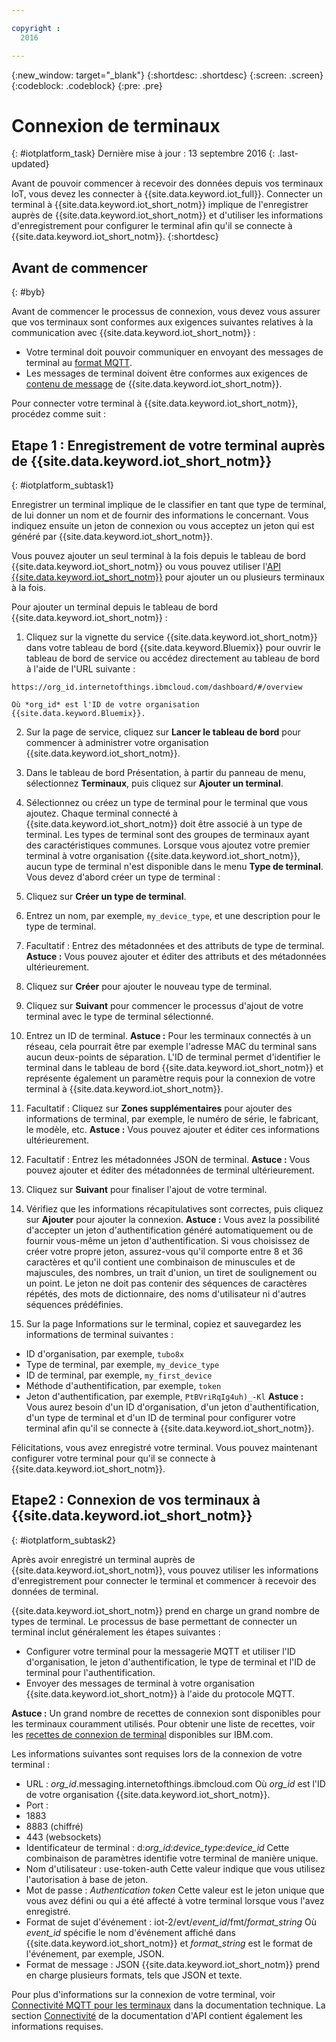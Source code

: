 ```yaml
---

copyright :
  2016

---
```


{:new_window: target="_blank"}
{:shortdesc: .shortdesc}
{:screen: .screen}
{:codeblock: .codeblock}
{:pre: .pre}

# Connexion de terminaux
{: #iotplatform_task}
Dernière mise à jour : 13 septembre 2016
{: .last-updated}

Avant de pouvoir commencer à recevoir des données depuis vos terminaux IoT, vous devez les connecter à {{site.data.keyword.iot_full}}. Connecter un terminal à {{site.data.keyword.iot_short_notm}} implique de l'enregistrer auprès de {{site.data.keyword.iot_short_notm}} et d'utiliser les informations d'enregistrement pour configurer le terminal afin qu'il se connecte à {{site.data.keyword.iot_short_notm}}.
{:shortdesc}

## Avant de commencer
{: #byb}
 
Avant de commencer le processus de connexion, vous devez vous assurer que vos terminaux sont conformes aux exigences suivantes relatives à la communication avec {{site.data.keyword.iot_short_notm}} :

- Votre terminal doit pouvoir communiquer en envoyant des messages de terminal au [format MQTT](reference/mqtt/index.html).
- Les messages de terminal doivent être conformes aux exigences de [contenu de message](reference/mqtt/index.html#message-payload) de {{site.data.keyword.iot_short_notm}}. 

Pour connecter votre terminal à {{site.data.keyword.iot_short_notm}}, procédez comme suit :

## Etape 1 : Enregistrement de votre terminal auprès de {{site.data.keyword.iot_short_notm}}  
{: #iotplatform_subtask1}

Enregistrer un terminal implique de le classifier en tant que type de terminal, de lui donner un nom et de fournir des informations le concernant. Vous indiquez ensuite un jeton de connexion ou vous acceptez un jeton qui est généré par {{site.data.keyword.iot_short_notm}}.

Vous pouvez ajouter un seul terminal à la fois depuis le tableau de bord {{site.data.keyword.iot_short_notm}} ou vous pouvez utiliser l'[API {{site.data.keyword.iot_short_notm}}](https://docs.internetofthings.ibmcloud.com/swagger/v0002.html#!/Bulk_Operations/post_bulk_devices_add) pour ajouter un ou plusieurs terminaux à la fois. 

Pour ajouter un terminal depuis le tableau de bord {{site.data.keyword.iot_short_notm}} :

1. Cliquez sur la vignette du service {{site.data.keyword.iot_short_notm}} dans votre tableau de bord {{site.data.keyword.Bluemix}} pour ouvrir le tableau de bord de service ou accédez directement au tableau de bord à l'aide de l'URL suivante : 

 `https://org_id.internetofthings.ibmcloud.com/dashboard/#/overview `

    Où *org_id* est l'ID de votre organisation {{site.data.keyword.Bluemix}}. 

2. Sur la page de service, cliquez sur **Lancer le tableau de bord** pour commencer à administrer votre organisation {{site.data.keyword.iot_short_notm}}. 

3. Dans le tableau de bord Présentation, à partir du panneau de menu, sélectionnez **Terminaux**, puis cliquez sur **Ajouter un terminal**.
5. Sélectionnez ou créez un type de terminal pour le terminal que vous ajoutez.
Chaque terminal connecté à {{site.data.keyword.iot_short_notm}} doit être associé à un type de terminal. Les types de terminal sont des groupes de terminaux ayant des caractéristiques communes. Lorsque vous ajoutez votre premier terminal à votre organisation {{site.data.keyword.iot_short_notm}}, aucun type de terminal n'est disponible dans le menu **Type de terminal**. Vous devez d'abord créer un type de terminal :
 1. Cliquez sur **Créer un type de terminal**.
 2. Entrez un nom, par exemple, `my_device_type`, et une description pour le type de terminal. 
 3. Facultatif : Entrez des métadonnées et des attributs de type de terminal.
 **Astuce :** Vous pouvez ajouter et éditer des attributs et des métadonnées ultérieurement. 
 4. Cliquez sur **Créer** pour ajouter le nouveau type de terminal. 
10. Cliquez sur **Suivant** pour commencer le processus d'ajout de votre terminal avec le type de terminal sélectionné. 
11. Entrez un ID de terminal. **Astuce :** Pour les terminaux connectés à un réseau, cela pourrait être par exemple l'adresse MAC du terminal sans aucun deux-points de séparation. L'ID de terminal permet d'identifier le terminal dans le tableau de bord {{site.data.keyword.iot_short_notm}} et représente également un paramètre requis pour la connexion de votre terminal à {{site.data.keyword.iot_short_notm}}.
12. Facultatif : Cliquez sur **Zones supplémentaires** pour ajouter des informations de terminal, par exemple, le numéro de série, le fabricant, le modèle, etc.
 **Astuce :** Vous pouvez ajouter et éditer ces informations ultérieurement. 
12. Facultatif : Entrez les métadonnées JSON de terminal.
 **Astuce :** Vous pouvez ajouter et éditer des métadonnées de terminal ultérieurement. 
13. Cliquez sur **Suivant** pour finaliser l'ajout de votre terminal. 
14. Vérifiez que les informations récapitulatives sont correctes, puis cliquez sur **Ajouter** pour ajouter la connexion.
**Astuce :** Vous avez la possibilité d'accepter un jeton d'authentification généré automatiquement ou de fournir vous-même un jeton d'authentification. Si vous choisissez de créer votre propre jeton, assurez-vous qu'il comporte entre 8 et 36 caractères et qu'il contient une combinaison de minuscules et de majuscules, des nombres, un trait d'union, un tiret de soulignement ou un point. Le jeton ne doit pas contenir des séquences de caractères répétés, des mots de dictionnaire, des noms d'utilisateur ni d'autres séquences prédéfinies. 
15. Sur la page Informations sur le terminal, copiez et sauvegardez les informations de terminal suivantes :  
 - ID d'organisation, par exemple, `tubo8x`
 - Type de terminal, par exemple, `my_device_type`
 - ID de terminal, par exemple, `my_first_device`
 - Méthode d'authentification, par exemple, `token`
 - Jeton d'authentification, par exemple, `PtBVriRqIg4uh)_-Kl`
  **Astuce :** Vous aurez besoin d'un ID d'organisation, d'un jeton d'authentification, d'un type de terminal et d'un ID de terminal pour configurer votre terminal afin qu'il se connecte à {{site.data.keyword.iot_short_notm}}.  

Félicitations, vous avez enregistré votre terminal. Vous pouvez maintenant configurer votre terminal pour qu'il se connecte à {{site.data.keyword.iot_short_notm}}. 

## Etape2 : Connexion de vos terminaux à {{site.data.keyword.iot_short_notm}}
{: #iotplatform_subtask2}

Après avoir enregistré un terminal auprès de {{site.data.keyword.iot_short_notm}}, vous pouvez utiliser les informations d'enregistrement pour connecter le terminal et commencer à recevoir des données de terminal. 

{{site.data.keyword.iot_short_notm}} prend en charge un grand nombre de types de terminal. Le processus de base permettant de connecter un terminal inclut généralement les étapes suivantes : 
- Configurer votre terminal pour la messagerie MQTT et utiliser l'ID d'organisation, le jeton d'authentification, le type de terminal et l'ID de terminal pour l'authentification.   
- Envoyer des messages de terminal à votre organisation {{site.data.keyword.iot_short_notm}} à l'aide du protocole MQTT. 

**Astuce :** Un grand nombre de recettes de connexion sont disponibles pour les terminaux couramment utilisés. Pour obtenir une liste de recettes, voir les [recettes de connexion de terminal](https://developer.ibm.com/recipes/?post_type=tutorials&s=IoT) disponibles sur IBM.com.

Les informations suivantes sont requises lors de la connexion de votre terminal :
- URL : *org_id*.messaging.internetofthings.ibmcloud.com
Où *org_id* est l'ID de votre organisation {{site.data.keyword.iot_short_notm}}. 
- Port :
 - 1883
 - 8883 (chiffré)
 - 443 (websockets)
- Identificateur de terminal : d:*org_id*:*device_type*:*device_id*
Cette combinaison de paramètres identifie votre terminal de manière unique. 
- Nom d'utilisateur : use-token-auth
Cette valeur indique que vous utilisez l'autorisation à base de jeton. 
- Mot de passe : *Authentication token*
Cette valeur est le jeton unique que vous avez défini ou qui a été affecté à votre terminal lorsque vous l'avez enregistré.
- Format de sujet d'événement : iot-2/evt/*event_id*/fmt/*format_string*
 Où *event_id* spécifie le nom d'événement affiché dans {{site.data.keyword.iot_short_notm}} et *format_string* est le format de l'événement, par exemple, JSON.
- Format de message : JSON
 {{site.data.keyword.iot_short_notm}} prend en charge plusieurs formats, tels que JSON et texte. 

Pour plus d'informations sur la connexion de votre terminal, voir [Connectivité MQTT pour les terminaux](devices/mqtt.html) dans la documentation technique.
La section [Connectivité](https://docs.internetofthings.ibmcloud.com/swagger/v0002.html#!/Connectivity/post_device_types_deviceType_devices_deviceId_events_eventName) de la documentation d'API contient également les informations requises. 
